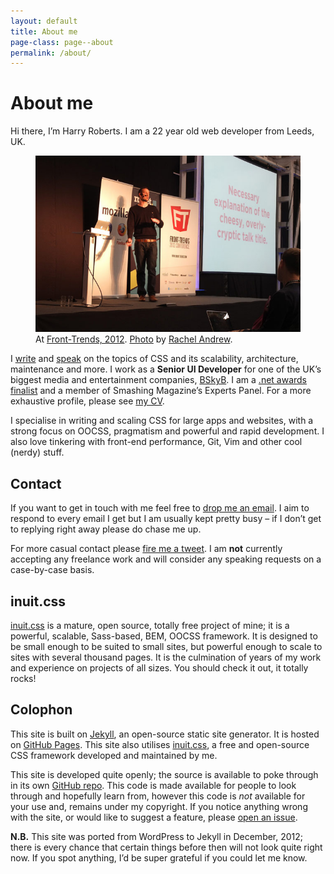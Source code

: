 ```yaml
---
layout: default
title: About me
page-class: page--about
permalink: /about/
---
```


# About me

Hi there, I’m Harry Roberts. I am a 22 year old web developer from Leeds, UK.

<figure>
  <img src="/img/content/me.jpg" alt="">
  <figcaption>At <a href="http://2012.front-trends.com/">Front-Trends, 2012</a>.
  <a href="http://www.flickr.com/photos/rachelandrew/6978809052/">Photo</a> by
  <a href="https://twitter.com/rachelandrew">Rachel Andrew</a>.</figcaption>
</figure>

I [write](/archive/) and [speak](/speaking/) on the topics of CSS and its scalability,
architecture, maintenance and more. I work as a <b>Senior UI Developer</b> for
one of the UK’s biggest media and entertainment companies, [BSkyB](http://en.wikipedia.org/wiki/BSkyB).
I am a [.net awards finalist](http://www.netmagazine.com/features/net-awards-2011-10-brilliant-newcomers)
and a member of Smashing Magazine’s Experts Panel. For a more exhaustive profile,
please see [my CV](http://csswizardry.com/cv/).

I specialise in writing and scaling CSS for large apps and websites, with a
strong focus on OOCSS, pragmatism and powerful and rapid development. I also love
tinkering with front-end performance, Git, Vim and other cool (nerdy) stuff.

## Contact

If you want to get in touch with me feel free to [drop me an email](mailto:harry@csswizardry.com).
I aim to respond to every email I get but I am usually kept pretty busy – if I
don’t get to replying right away please do chase me up.


For more casual contact please [fire me a tweet](http://twitter.com/?status=Hey,%20@csswizardry%20).
I am **not** currently accepting any freelance work and will consider any
speaking requests on a case-by-case basis.

## inuit.css

[inuit.css](http://inuitcss.com) is a mature, open source, totally free project of
mine; it is a powerful, scalable, Sass-based, BEM, OOCSS framework. It is
designed to be small enough to be suited to small sites, but powerful enough to
scale to sites with several thousand pages. It is the culmination of years of
my work and experience on projects of all sizes. You should check it out,
it totally rocks!

## Colophon

This site is built on [Jekyll](https://github.com/mojombo/jekyll), an open-source
static site generator. It is hosted on [GitHub Pages](http://pages.github.com/).
This site also utilises [inuit.css](http://inuitcss.com), a free and open-source
CSS framework developed and maintained by me.

This site is developed quite openly; the source is available to poke through in
its own [GitHub repo](https://github.com/csswizardry/csswizardry.github.com).
This code is made available for people to look through and hopefully learn from,
however this code is _not_ available for your use and, remains under my copyright.
If you notice anything wrong with the site, or would like to suggest a feature,
please [open an issue](https://github.com/csswizardry/csswizardry.github.com/issues).

**N.B.** This site was ported from WordPress to Jekyll in December, 2012; there
is every chance that certain things before then will not look quite right now.
If you spot anything, I’d be super grateful if you could let me know.

